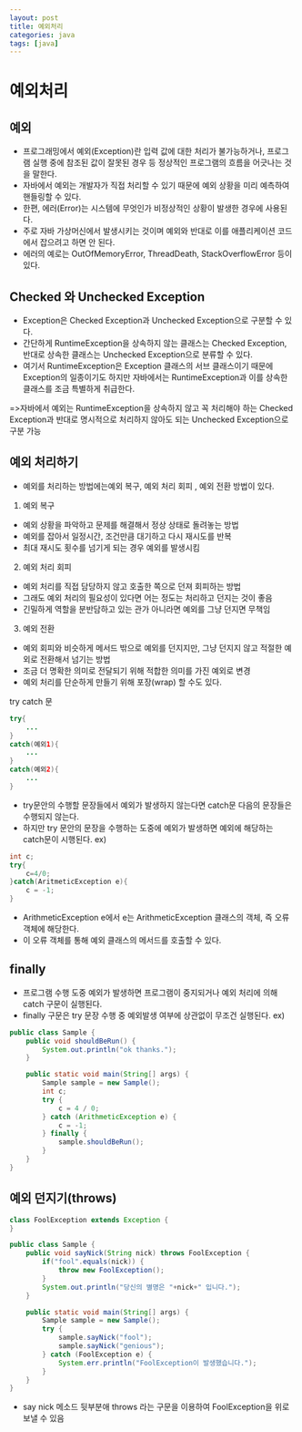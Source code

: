 ```yaml
---
layout: post
title: 예외처리
categories: java
tags: [java]
---
```


예외처리
================

예외
--------------------
+ 프로그래밍에서 예외(Exception)란 입력 값에 대한 처리가 불가능하거나, 프로그램 실행 중에 참조된 값이 잘못된 경우 등 정상적인 프로그램의 흐름을 어긋나는 것을 말한다. 
+ 자바에서 예외는 개발자가 직접 처리할 수 있기 때문에 예외 상황을 미리 예측하여 핸들링할 수 있다.
+ 한편, 에러(Error)는 시스템에 무엇인가 비정상적인 상황이 발생한 경우에 사용된다. 
+ 주로 자바 가상머신에서 발생시키는 것이며 예외와 반대로 이를 애플리케이션 코드에서 잡으려고 하면 안 된다. 
+ 에러의 예로는 OutOfMemoryError, ThreadDeath, StackOverflowError 등이 있다.

Checked 와 Unchecked Exception
----------------------------
+ Exception은 Checked Exception과 Unchecked Exception으로 구분할 수 있다.
+ 간단하게 RuntimeException을 상속하지 않는 클래스는 Checked Exception, 반대로 상속한 클래스는 Unchecked Exception으로 분류할 수 있다.
+ 여기서 RuntimeException은 Exception 클래스의 서브 클래스이기 때문에 Exception의 일종이기도 하지만 자바에서는 RuntimeException과 이를 상속한 클래스를 조금 특별하게 취급한다.

=>자바에서 예외는 RuntimeException을 상속하지 않고 꼭 처리해야 하는 Checked Exception과 반대로 명시적으로 처리하지 않아도 되는 Unchecked Exception으로 구분 가능

예외 처리하기
-----------------
+ 예외를 처리하는 방법에는예외 복구, 예외 처리 회피 , 예외 전환 방법이 있다.

1. 예외 복구
+ 예외 상황을 파악하고 문제를 해결해서 정상 상태로 돌려놓는 방법
+ 예외를 잡아서 일정시간, 조건만큼 대기하고 다시 재시도를 반복
+ 최대 재시도 횟수를 넘기게 되는 경우 예외를 발생시킴

2. 예외 처리 회피
+ 예외 처리를 직접 담당하지 않고 호출한 쪽으로 던져 회피하는 방법
+ 그래도 예외 처리의 필요성이 있다면 어는 정도는 처리하고 던지는 것이 좋음
+ 긴밀하게 역할을 분반담하고 있는 관가 아니라면 예외를 그냥 던지면 무책임

3. 예외 전환
+ 예외 회피와 비슷하게 메서드 밖으로 예외를 던지지만, 그냥 던지지 않고 적절한 예외로 전환해서 넘기는 방법
+ 조금 더 명확한 의미로 전달되기 위해 적합한 의미를 가진 예외로 변경
+ 예외 처리를 단순하게 만들기 위해 포장(wrap) 할 수도 있다.

try catch 문
```java
try{
    ...
}
catch(예외1){
    ...
}
catch(예외2){
    ...
}
```
+ try문안의 수행할 문장들에서 예외가 발생하지 않는다면 catch문 다음의 문장들은 수행되지 않는다.
+ 하지만 try 문안의 문장을 수행하는 도중에 예외가 발생하면 예외에 해당하는 catch문이 시행된다.
ex)
```java
int c;
try{
    c=4/0;
}catch(AritmeticException e){
    c = -1;
}
```
+ ArithmeticException e에서 e는 ArithmeticException 클래스의 객체, 즉 오류 객체에 해당한다.
+ 이 오류 객체를 통해 예외 클래스의 메서드를 호출할 수 있다.

finally
---------------------
+ 프로그램 수행 도중 예외가 발생하면 프로그램이 중지되거나 예외 처리에 의해 catch 구문이 실행된다.
+ finally 구문은 try 문장 수행 중 예외발생 여부에 상관없이 무조건 실행된다.
ex)
```java
public class Sample {
    public void shouldBeRun() {
        System.out.println("ok thanks.");
    }

    public static void main(String[] args) {
        Sample sample = new Sample();
        int c;
        try {
            c = 4 / 0;
        } catch (ArithmeticException e) {
            c = -1;
        } finally {
            sample.shouldBeRun();
        }
    }
}
```

예외 던지기(throws)
--------------------------------
```java
class FoolException extends Exception {
}

public class Sample {
    public void sayNick(String nick) throws FoolException {
        if("fool".equals(nick)) {
            throw new FoolException();
        }
        System.out.println("당신의 별명은 "+nick+" 입니다.");
    }

    public static void main(String[] args) {
        Sample sample = new Sample();
        try {
            sample.sayNick("fool");
            sample.sayNick("genious");
        } catch (FoolException e) {
            System.err.println("FoolException이 발생했습니다.");
        }
    }
}
```
+ say nick 메소드 뒷부분애 throws 라는 구문을 이용하여 FoolException을 위로 보낼 수 있음
